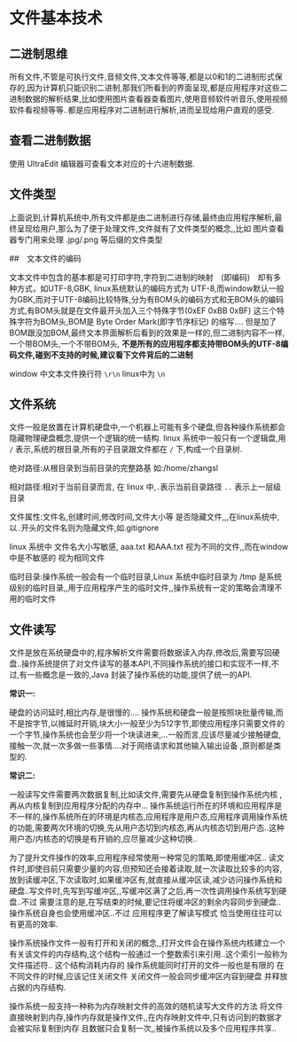 # 文件基本技术

## 二进制思维

所有文件,不管是可执行文件,音频文件,文本文件等等,都是以0和1的二进制形式保存的,因为计算机只能识别二进制,那我们所看到的界面呈现,都是应用程序对这些二进制数据的解析结果,比如使用图片查看器查看图片,使用音频软件听音乐,使用视频软件看视频等等..都是应用程序对二进制进行解析,进而呈现给用户直观的感受.

## 查看二进制数据

使用 UltraEdit 编辑器可查看文本对应的十六进制数据.

## 文件类型

上面说到,计算机系统中,所有文件都是由二进制进行存储,最终由应用程序解析,最终呈现给用户,那么为了便于处理文件,文件就有了文件类型的概念,,比如 图片查看器专门用来处理 .jpg/.png 等后缀的文件类型

##　文本文件的编码

文本文件中包含的基本都是可打印字符,字符到二进制的映射　(即编码)　却有多种方式，如UTF-8,GBK, linux系统默认的编码方式为 UTF-8,而window默认一般为GBK,而对于UTF-8编码比较特殊,分为有BOM头的编码方式和无BOM头的编码方式,有BOM头就是在文件最开头加入三个特殊字节(0xEF 0xBB 0xBF) 这三个特殊字符为BOM头,BOM是 Byte Order Mark(即字节序标记) 的缩写....  但是加了BOM跟没加BOM,最终文本界面解析后看到的效果是一样的,但二进制内容不一样,一个带BOM头,一个不带BOM头,   **不是所有的应用程序都支持带BOM头的UTF-8编码文件,碰到不支持的时候,建议看下文件背后的二进制**

window 中文本文件换行符 `\r\n`  linux中为 `\n`

## 文件系统

文件一般是放置在计算机硬盘中,一个机器上可能有多个硬盘,但各种操作系统都会隐藏物理硬盘概念,提供一个逻辑的统一结构. linux 系统中一般只有一个逻辑盘,用 `/` 表示,系统的根目录,所有的子目录跟文件都在 `/` 下,构成一个目录树.

绝对路径:从根目录到当前目录的完整路基 如:/home/zhangsl

相对路径:相对于当前目录而言, 在 linux 中,`.`表示当前目录路径   `..` 表示上一层级目录

文件属性:文件名,创建时间,修改时间,文件大小等   是否隐藏文件,,,在linux系统中,以`.`开头的文件名则为隐藏文件,如.gitignore

linux 系统中 文件名大小写敏感, aaa.txt 和AAA.txt 视为不同的文件,,而在window中是不敏感的  视为相同文件

临时目录:操作系统一般会有一个临时目录,Linux 系统中临时目录为 /tmp   是系统级别的临时目录,,用于应用程序产生的临时文件,,操作系统有一定的策略会清理不用的临时文件

## 文件读写

文件是放在系统硬盘中的,程序解析文件需要将数据读入内存,修改后,需要写回硬盘..操作系统提供了对文件读写的基本API,不同操作系统的接口和实现不一样,不过,有一些概念是一致的,Java 封装了操作系统的功能,提供了统一的API.

**常识一:**

硬盘的访问延时,相比内存,是很慢的....       操作系统和硬盘一般是按照块批量传输,而不是按字节,以摊延时开销,块大小一般至少为512字节,即使应用程序只需要文件的一个字节,操作系统也会至少将一个块读进来,...一般而言,应该尽量减少接触硬盘,接触一次,就一次多做一些事情....对于网络请求和其他输入输出设备 ,原则都是类型的.

**常识二:**

一般读写文件需要两次数据复制,比如读文件,需要先从硬盘复制到操作系统内核 ,再从内核复制到应用程序分配的内存中...   操作系统运行所在的环境和应用程序是不一样的,操作系统所在的环境是内核态,应用程序是用户态,应用程序调用操作系统的功能,需要两次环境的切换,先从用户态切到内核态,再从内核态切到用户态..这种用户态/内核态的切换是有开销的,应尽量减少这种切换..

为了提升文件操作的效率,应用程序经常使用一种常见的策略,即使用缓冲区.. 读文件时,即使目前只需要少量的内容,但预知还会接着读取,就一次读取比较多的内容,放到读缓冲区,下次读取时,如果缓冲区有,就直接从缓冲区读,减少访问操作系统和硬盘..写文件时,先写到写缓冲区,,写缓冲区满了之后,再一次性调用操作系统写到硬盘..不过  需要注意的是,在写结束的时候,要记住将缓冲区的剩余内容同步到硬盘..操作系统自身也会使用缓冲区..不过 应用程序更了解读写模式 恰当使用往往可以 有更高的效率.

操作系统操作文件一般有打开和关闭的概念,,打开文件会在操作系统内核建立一个有关该文件的内存结构,这个结构一般通过一个整数索引来引用..这个索引一般称为文件描述符..  这个结构消耗内存的  操作系统能同时打开的文件一般也是有限的  在不同文件的时候,应该记住关闭文件  关闭文件一般会同步缓冲区内容到硬盘  并释放占据的内存结构.

操作系统一般支持一种称为内存映射文件的高效的随机读写大文件的方法  将文件直接映射到内存,操作内存就是操作文件,,在内存映射文件中,只有访问到的数据才会被实际复制到内存 且数据只会复制一次,,被操作系统以及多个应用程序共享..







